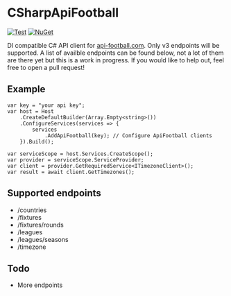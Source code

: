 # CSharpApiFootball
[![Test](https://github.com/BorisGerretzen/CSharpApiFootball/actions/workflows/test.yml/badge.svg?event=push)](https://github.com/BorisGerretzen/CSharpApiFootball/actions/workflows/test.yml)
[![NuGet](https://img.shields.io/nuget/v/ApiFootball.svg)](https://www.nuget.org/packages/ApiFootball/)

DI compatible C# API client for [api-football.com](https://www.api-football.com/). Only v3 endpoints will be supported. A list of availble endpoints can be found below, not a lot of them are there yet but this is a work in progress.
If you would like to help out, feel free to open a pull request!

## Example
```Csharp
var key = "your api key";
var host = Host
    .CreateDefaultBuilder(Array.Empty<string>())
    .ConfigureServices(services => {
        services
            .AddApiFootball(key); // Configure ApiFootball clients
    }).Build();

var serviceScope = host.Services.CreateScope();
var provider = serviceScope.ServiceProvider;
var client = provider.GetRequiredService<ITimezoneClient>();
var result = await client.GetTimezones();

```

## Supported endpoints
- /countries
- /fixtures
- /fixtures/rounds
- /leagues
- /leagues/seasons
- /timezone

## Todo 
- More endpoints
